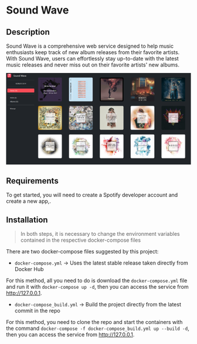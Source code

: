 # Sound Wave

## Description

Sound Wave is a comprehensive web service designed to help music enthusiasts keep track of new album releases from their favorite artists. With Sound Wave, users can effortlessly stay up-to-date with the latest music releases and never miss out on their favorite artists' new albums.

![](img/home.png)

## Requirements
To get started, you will need to create a Spotify developer account and create a new app,.

## Installation

> In both steps, it is necessary to change the environment variables contained in the respective docker-compose files

There are two docker-compose files suggested by this project:
 - `docker-compose.yml` -> Uses the latest stable release taken directly from Docker Hub

For this method, all you need to do is download the `docker-compose.yml` file and run it with `docker-compose up -d`, then you can access the service from http://127.0.0.1.

- `docker-compose_build.yml` -> Build the project directly from the latest commit in the repo

For this method, you need to clone the repo and start the containers with the command `docker-compose -f docker-compose_build.yml up --build -d`, then you can access the service from http://127.0.0.1.
